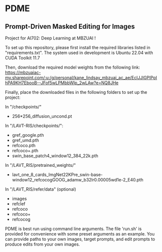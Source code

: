 # PDME
## Prompt-Driven Masked Editing for Images

Project for AI702: Deep Learning at MBZUAI !

To set up this repository, please first install the required libraries listed in "requirements.txt".
The system used in development is Ubuntu 22.04 with CUDA Toolkit 11.7

Then, download the required model weights from the following link:
https://mbzuaiac-my.sharepoint.com/:u:/g/personal/kane_lindsay_mbzuai_ac_ae/EcIJJlGPIPpIhPA9KH7EbooB--JFof5wLPMbbWlp_2wLAw?e=NQ8JHe 

Finally, place the downloaded files in the following folders to set up the project: 

In "/checkpoints/"
* 256\*256_diffusion_uncond.pt

In "/LAVT-RIS/checkpoints/":
* gref_google.pth
* gref_umd.pth
* refcoco.pth
* refcoco+.pth
* swin_base_patch4_window12_384_22k.pth

In "/LAVT_RIS/pretrained_weights/"
* lavt_one_8_cards_ImgNet22KPre_swin-base-window12_refcocogGOOG_adamw_b32lr0.00005wd1e-2_E40.pth

In "/LAVT_RIS/refer/data" (optional)
* images
* refclef
* refcoco
* refcoco+
* refcocog

PDME is best run using command line arguments. The file 'run.sh' is provided for convenience with some preset arguments as an example.
You can provide paths to your own images, target prompts, and edit prompts to produce edits from your own images.
